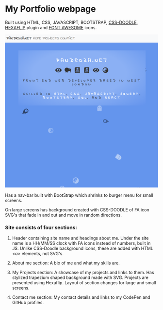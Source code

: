 # My Portfolio webpage

Built using HTML, CSS, JAVASCRIPT, BOOTSTRAP, [CSS-DOODLE](https://css-doodle.com/), [HEXAFLIP](https://github.com/dmotz/hexaflip) plugin and [FONT AWESOME](https://fontawesome.com/) icons.


![My Portfolio site](./hex-pics/thispage2.png)


Has a nav-bar built with BootStrap which shrinks to burger menu for small screens.

On large screens has background created with CSS-DOODLE of FA icon SVG's that fade in and out and move in random directions.

### Site consists of four sections:

1. Header containing site name and headings about me. Under the site name is a HH/MM/SS clock with FA icons instead of numbers, built in JS. Unlike CSS-Doodle background icons, these are added with HTML *<a*> elements, not SVG's. 

1. About me section: A bio of me and what my skills are.

1. My Projects section: A showcase of my projects and links to them. Has stylized trapezium shaped background made with SVG. Projects are presented using Hexaflip. Layout of section changes for large and small screens.

1. Contact me section: My contact details and links to my CodePen and GitHub profiles. 
